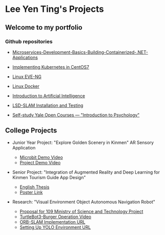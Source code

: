 ﻿# Lee Yen Ting's Projects 

## Welcome to my portfolio


### Github repositories

* [Microservices-Development-Basics-Building-Containerized-.NET-Applications](https://github.com/TKTim/Microservices-Development-Basics-Building-Containerized-.NET-Applications)

* [Implementing Kubernetes in CentOS7](https://github.com/TKTim/Kubernetes-in-CentOS7) 

* [Linux EVE-NG](https://github.com/TKTim/EVE)

* [Linux Docker](https://github.com/TKTim/Docker-)

* [Introduction to Artificial Intelligence](https://github.com/TKTim/ai108b)

* [LSD-SLAM Installation and Testing](https://timleesdailyfactory.blogspot.com/search/label/LSD-SLAM)

* [Self-study Yale Open Courses — "Introduction to Psychology"](https://github.com/TKTim/Introduction-to-Psychology) 

## College Projects

* Junior Year Project: "Explore Golden Scenery in Kinmen" AR Sensory Application
  - [Microbit Demo Video](https://drive.google.com/file/d/1PvFuDa1KX8tOJZ0_67Oe1HhTpZA-JvH5/view?usp=sharing)
  - [Project Demo Video](https://drive.google.com/file/d/1rYxyxE5M7aF9eo0KUor4FNGqvil421R1/view?usp=sharing)
  
* Senior Project: "Integration of Augmented Reality and Deep Learning for Kinmen Tourism Guide App Design"
  * [English Thesis](https://drive.google.com/file/d/1O8wlHy6G3ypEnT_RSPqOra8HKu2Glbc3/view?usp=sharing)
  * [Poster Link](https://drive.google.com/file/d/1BT6MMWS0Ua3zi6HU7gKOhAGiUY8E4B4Y/view?usp=sharing)

* Research: "Visual Environment Object Autonomous Navigation Robot"
  * [Proposal for 109 Ministry of Science and Technology Project](https://drive.google.com/file/d/1UKKZZ1U6uHfle_JCEGbdAR2i68iuHPDD/view?usp=sharing)
  * [TurtleBot3-Burger Operation Video](https://www.youtube.com/watch?v=xb6buT-Qmng)
  * [ORB-SLAM Implementation URL](https://github.com/TKTim/Ros_Melodic-With-ORB_SLAM2)
  * [Setting Up YOLO Environment URL](https://github.com/TKTim/NVidia-2080Ti-Cuda10.2-Cudnn8.0-Yolo-GPU-)